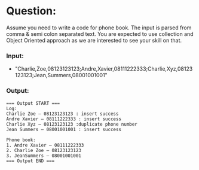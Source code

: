 # Question:

Assume you need to write a code for phone book. The input is parsed from comma & semi colon separated text. You are expected to use collection and Object Oriented approach as we are interested to see your skill on that.

### Input:
 * "Charlie,Zoe,08123123123;Andre,Xavier,08111222333;Charlie,Xyz,08123123123;Jean,Summers,08001001001"
 
### Output:
```
=== Output START === 
Log: 
Charlie Zoe – 08123123123 : insert success
Andre Xavier – 08111222333 : insert success 
Charlie Xyz – 08123123123 :duplicate phone number 
Jean Summers – 08001001001 : insert success

Phone book: 
1. Andre Xavier – 08111222333 
2. Charlie Zoe – 08123123123 
3. JeanSummers – 08001001001 
=== Output END ===
```
